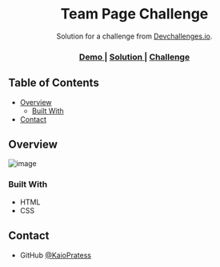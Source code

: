 <!-- Please update value in the {}  -->

<h1 align="center">Team Page Challenge</h1>

<div align="center">
   Solution for a challenge from  <a href="http://devchallenges.io" target="_blank">Devchallenges.io</a>.
</div>

<div align="center">
  <h3>
    <a href="https://https://kaiopratess.github.io/team-page-challenge/">
      Demo
    </a>
    <span> | </span>
    <a href="https://https://kaiopratess.github.io/team-page-challenge/">
      Solution
    </a>
    <span> | </span>
    <a href="https://devchallenges.io/challenges/hhmesazsqgKXrTkYkt0U">
      Challenge
    </a>
  </h3>
</div>

<!-- TABLE OF CONTENTS -->

## Table of Contents

- [Overview](#overview)
  - [Built With](#built-with)
- [Contact](#contact)

<!-- OVERVIEW -->

## Overview

![image](https://user-images.githubusercontent.com/91703674/157210853-1dd517bf-5544-4af7-9e36-8cf44345e9d8.png)

### Built With

- HTML
- CSS

## Contact

- GitHub [@KaioPratess](https://{github.com/KaioPratess})
